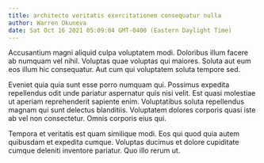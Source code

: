 ```yaml
---
title: architecto veritatis exercitationem consequatur nulla
author: Warren Okuneva
date: Sat Oct 16 2021 05:09:04 GMT-0400 (Eastern Daylight Time)
---
```

Accusantium magni aliquid culpa voluptatem modi. Doloribus illum facere ab numquam vel nihil. Voluptas quae voluptas qui maiores. Soluta aut eum eos illum hic consequatur. Aut cum qui voluptatem soluta tempore sed.

 Eveniet quia quia sunt esse porro numquam qui. Possimus expedita repellendus odit unde pariatur aspernatur quis nisi velit. Est quasi molestiae ut aperiam reprehenderit sapiente enim. Voluptatibus soluta repellendus magnam qui sunt delectus blanditiis. Voluptatem dolores corporis quasi iste ab vel non consectetur. Omnis corporis eius qui.

 Tempora et veritatis est quam similique modi. Eos qui quod quia autem quibusdam et expedita cumque. Voluptas ducimus et dolore cupiditate cumque deleniti inventore pariatur. Quo illo rerum ut.
